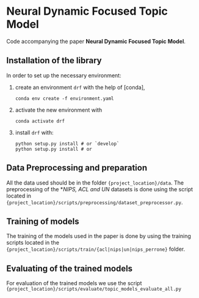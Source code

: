 # Neural Dynamic Focused Topic Model

Code accompanying the paper **Neural Dynamic Focused Topic Model**.

## Installation of the library

In order to set up the necessary environment:

1. create an environment `drf` with the help of [conda],

   ```
   conda env create -f environment.yaml
   ```

2. activate the new environment with

   ```
   conda activate drf
   ```

3. install `drf` with:

   ```
   python setup.py install # or `develop`
   python setup.py install # or

## Data Preprocessing and preparation

All the data used should be in the folder `{project_location}/data`. The preprocessing of the **NIPS, ACL and UN* datasets is done using the script located in `{project_location}/scripts/preprocessing/dataset_preprocessor.py`.

## Training of models

The training of the models used in the paper is done by using the training scripts located in the `{project_location}/scripts/train/{acl|nips|un|nips_perrone}` folder.

## Evaluating of the trained models

For evaluation of the trained models we use the script `{project_location}/scripts/evaluate/topic_models_evaluate_all.py`
